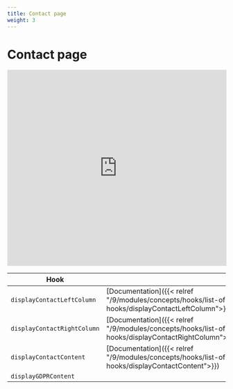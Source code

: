 ```yaml
---
title: Contact page
weight: 3
---
```


# Contact page

<iframe style="border: 1px solid rgba(0, 0, 0, 0.1);" width="100%" height="450" src="https://www.figma.com/embed?embed_host=share&url=https%3A%2F%2Fwww.figma.com%2Ffile%2FHKGzVBx5p2JaFrFocGe6p0%2FHook-Cartography%3Ftype%3Ddesign%26node-id%3D128%253A15459%26mode%3Ddev" allowfullscreen></iframe>

| Hook |  |
| --- | --- |
| `displayContactLeftColumn` | [Documentation]({{< relref "/9/modules/concepts/hooks/list-of-hooks/displayContactLeftColumn">}}) |
| `displayContactRightColumn` | [Documentation]({{< relref "/9/modules/concepts/hooks/list-of-hooks/displayContactRightColumn">}}) |
| `displayContactContent` | [Documentation]({{< relref "/9/modules/concepts/hooks/list-of-hooks/displayContactContent">}}) |
| `displayGDPRContent` |  |